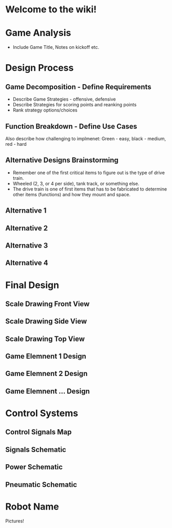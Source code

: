 # Welcome to the wiki!

# Game Analysis
* Include Game Title, Notes on kickoff etc.

# Design Process
## Game Decomposition - Define Requirements
* Describe Game Strategies - offensive, defensive
* Describe Strategies for scoring points and reanking points
* Rank strategy options/choices

## Function Breakdown - Define Use Cases
Also describe how challenging to implmenet: Green - easy, black - medium, red - hard

## Alternative Designs Brainstorming
* Remember one of the first critical items to figure out is the type of drive train. 
* Wheeled (2, 3, or 4 per side), tank track, or something else. 
* The drive train is one of first items that has to be fabricated to determine other items (functions) and how they mount and space.

## Alternative 1

## Alternative 2

## Alternative 3

## Alternative 4

# Final Design

## Scale Drawing Front View
## Scale Drawing Side View
## Scale Drawing Top View
## Game Elemnent 1 Design
## Game Elemnent 2 Design
## Game Elemnent ... Design

# Control Systems
## Control Signals Map

## Signals Schematic

## Power Schematic

## Pneumatic Schematic

# Robot Name
Pictures!
